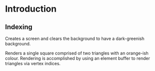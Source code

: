 Introduction
============

Indexing
--------

Creates a screen and clears the background to have a dark-greenish background.

Renders a single square comprised of two triangles with an orange-ish colour.
Rendering is accomplished by using an element buffer to render triangles via 
vertex indices.


